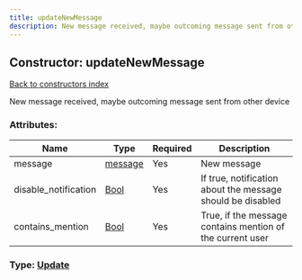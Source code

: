 ```yaml
---
title: updateNewMessage
description: New message received, maybe outcoming message sent from other device
---
```

## Constructor: updateNewMessage  
[Back to constructors index](index.md)



New message received, maybe outcoming message sent from other device

### Attributes:

| Name     |    Type       | Required | Description |
|----------|---------------|----------|-------------|
|message|[message](../constructors/message.md) | Yes|New message|
|disable\_notification|[Bool](../types/Bool.md) | Yes|If true, notification about the message should be disabled|
|contains\_mention|[Bool](../types/Bool.md) | Yes|True, if the message contains mention of the current user|



### Type: [Update](../types/Update.md)


